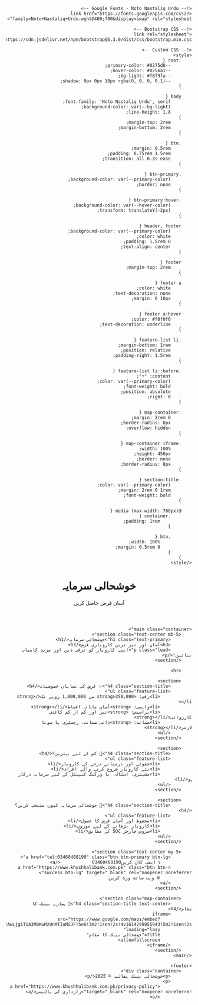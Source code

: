 
<html lang="ur" dir="rtl">
<head>
    <meta charset="UTF-8">
    <meta name="viewport" content="width=device-width, initial-scale=1">
    <meta name="description" content="خوشحالی سرمایہ - آسان اور تیز ترین کاروباری قرض">
    <title>خوشحالی سرمایہ - کاروباری قرضہ</title>
    
    <!-- Google Fonts - Noto Nastaliq Urdu -->
    <link href="https://fonts.googleapis.com/css2?family=Noto+Nastaliq+Urdu:wght@400;700&display=swap" rel="stylesheet">
    
    <!-- Bootstrap CSS -->
    <link rel="stylesheet" href="https://cdn.jsdelivr.net/npm/bootstrap@5.3.0/dist/css/bootstrap.min.css">
    
    <!-- Custom CSS -->
    <style>
        :root {
            --primary-color: #0275d8;
            --hover-color: #0256a1;
            --bg-light: #f8f9fa;
            --shadow: 0px 0px 10px rgba(0, 0, 0, 0.1);
        }

        body {
            font-family: 'Noto Nastaliq Urdu', serif;
            background-color: var(--bg-light);
            line-height: 1.8;
        }
            margin-top: 2rem;
            margin-bottom: 2rem;
        }

        .btn {
            margin: 0.5rem;
            padding: 0.75rem 1.5rem;
            transition: all 0.3s ease;
        }

        .btn-primary {
            background-color: var(--primary-color);
            border: none;
        }

        .btn-primary:hover {
            background-color: var(--hover-color);
            transform: translateY(-2px);
        }

        header, footer {
            background-color: var(--primary-color);
            color: white;
            padding: 1.5rem 0;
            text-align: center;
        }

        footer {
            margin-top: 2rem;
        }

        footer a {
            color: white;
            text-decoration: none;
            margin: 0 10px;
        }

        footer a:hover {
            color: #f0f0f0;
            text-decoration: underline;
        }

        .feature-list li {
            margin-bottom: 1rem;
            position: relative;
            padding-right: 1.5rem;
        }

        .feature-list li::before {
            content: "•";
            color: var(--primary-color);
            font-weight: bold;
            position: absolute;
            right: 0;
        }

        .map-container {
            margin: 2rem 0;
            border-radius: 8px;
            overflow: hidden;
        }

        .map-container iframe {
            width: 100%;
            height: 450px;
            border: none;
            border-radius: 8px;
        }

        .section-title {
            color: var(--primary-color);
            margin: 2rem 0 1rem;
            font-weight: bold;
        }

        @media (max-width: 768px) {
            .container {
                padding: 1rem;
            }
            
            .btn {
                width: 100%;
                margin: 0.5rem 0;
            }
        }
    </style>
</head>
<body>
    <header>
        <div class="container">
            <h1>خوشحالی سرمایہ</h1>
            <p class="mb-0">آسان قرض حاصل کریں</p>
        </div>
    </header>

    <main class="container">
        <section class="text-center mb-5">
            <h1 class="text-primary">خوشحالی سرمایہ</h1>
            <h3>آسان اور تیز ترین کاروباری قرض</h3>
            <p class="lead">اپنے کاروبار کو ترقی دیں اور مزید کامیاب بنائیں!</p>
        </section>

        <hr>

        <section>
            <h4 class="section-title">✨ قرض کی نمایاں خصوصیات</h4>
            <ul class="feature-list">
                <li>رقم: <strong>350,000 سے 1,000,000 روپے تک</strong></li>
                <li>واپسی: <strong>آسان ماہانہ اقساط</strong></li>
                <li>پراسیس: <strong>تیز اور کم از کم کاغذی کارروائی</strong></li>
                <li>ضمانت: <strong>ذاتی ضمانت، رجسٹری یا سونا لازمی</strong></li>
            </ul>
        </section>

        <section>
            <h4 class="section-title">🎯 کس کے لیے بہترین؟</h4>
            <ul class="feature-list">
                <li>چھوٹے اور درمیانے درجے کے کاروبار</li>
                <li>نئے کاروبار شروع کرنے والے افراد</li>
                <li>مشینری، اسٹاک، یا ورکنگ کیپیٹل کے لیے سرمایہ درکار ہو</li>
            </ul>
        </section>

        <section>
            <h4 class="section-title">💫 خوشحالی سرمایہ کیوں منتخب کریں؟</h4>
            <ul class="feature-list">
                <li>محفوظ اور آسان قرض کا حصول</li>
                <li>کاروبار بڑھانے کے لیے موزوں</li>
                <li>سروس چارجز SOC کے مطابق</li>
            </ul>
        </section>

        <section class="text-center my-5">
            <a href="tel:03460408190" class="btn btn-primary btn-lg">
                📞 ابھی کال کریں03460408190            </a>
            <a href="https://www.khushhalibank.com.pk" class="btn btn-success btn-lg" target="_blank" rel="noopener noreferrer">
                🌐 ویب سائٹ وزٹ کریں
            </a>
        </section>

        <section class="map-container">
            <h4 class="section-title text-center">📍 ہمارے بینک کا مقام</h4>
            <iframe 
                src="https://www.google.com/maps/embed?pb=!1m18!1m12!1m3!1d0!2d73.5867651!3d32.4331851!2m3!1f0!2f0!3f0!3m2!1i1024!2i768!4f13.1!3m3!1m2!1s0x0%3A0x0!2zMzLCsDI2JzAwLjgiTiA3M8KwMzUnMTIuMSJF!5e0!3m2!1sen!2s!4v1614299055943!5m2!1sen!2s"
                loading="lazy"
                title="خوشحالی بینک کا مقام"
                allowfullscreen>
            </iframe>
        </section>
    </main>

    <footer>
        <div class="container">
            <p>خوشحالی بینک پھالیہ © 2025</p>
            <p>
                <a href="https://www.khushhalibank.com.pk/privacy-policy" target="_blank" rel="noopener noreferrer">رازداری کی پالیسی</a> 
                </a>
